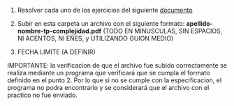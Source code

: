 1. Resolver cada uno de los ejercicios del siguiente [documento](https://docs.google.com/document/d/1Jnl_FLON7ZRK7uhKih8Ke8CxMN5p3952twdBhm13280/edit)

2. Subir en esta carpeta un archivo con el siguiente formato: **apellido-nombre-tp-complejidad.pdf** 
(TODO EN MINUSCULAS, SIN ESPACIOS, NI ACENTOS, NI EÑES, y UTILIZANDO GUION MEDIO)

3. FECHA LIMITE (A DEFINIR)


IMPORTANTE: la verificacion de que el archivo fue subido correctamente  se realiza mediante un programa que verificará que se cumpla el formato definido en el punto 2. Por lo que si no se cumple con la especificacion, el programa no podra encontrarlo y se considerará que el archivo con el practico no fue enviado.
